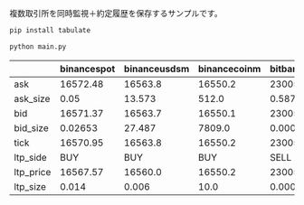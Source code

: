 複数取引所を同時監視＋約定履歴を保存するサンプルです。

```bash
pip install tabulate
```

```bash
python main.py
```

|           | binancespot   | binanceusdsm   | binancecoinm   | bitbank   | bitflyer   | bitget   | bybitusdt   | bybitinverse   | coincheck   | kucoinspot   | kucoinfutures   | okx        | gmocoin   | phemex      |
|:----------|:--------------|:---------------|:---------------|:----------|:-----------|:---------|:------------|:---------------|:------------|:-------------|:----------------|:-----------|:----------|:------------|
| ask       | 16572.48      | 16563.8        | 16550.2        | 2300549.0 | 2294410.0  | 16570.0  | 16562.5     | 16558.5        | 2299442.0   | 16571.7      | 16572.0         | 16570.1    | 2292546.0 | 165649000   |
| ask_size  | 0.05          | 13.573         | 512.0          | 0.5874    | 2.66515764 | 0.741    | 13.181      | 77144.0        | 0.06498238  | 0.22012633   | 25527.0         | 0.00873153 | 0.04      | 250         |
| bid       | 16571.37      | 16563.7        | 16550.1        | 2300548.0 | 2294197.0  | 16569.5  | 16562.0     | 16558.0        | 2298756.0   | 16571.6      | 16571.0         | 16570.0    | 2291937.0 | 165648000   |
| bid_size  | 0.02653       | 27.487         | 7809.0         | 0.0001    | 0.01       | 15.25    | 82.876      | 239408.0       | 0.08700357  | 2.27496249   | 35125.0         | 4.89169989 | 0.01      | 157489      |
| tick      | 16570.95      | 16563.8        | 16550.2        | 2300548.0 | 2294363.0  | 16569.0  | 16562.00    | 16558.50       | 2299116.0   | 16571.6      | 16571.5         | 16570.0    | 2292540.0 | 165594770.0 |
| ltp_side  | BUY           | BUY            | BUY            | SELL      | BUY        | SELL     | SELL        | BUY            | BUY         | SELL         | BUY             | SELL       | BUY       | SELL        |
| ltp_price | 16567.57      | 16560.0        | 16550.2        | 2300548.0 | 2294392.0  | 16567.5  | 16562.0     | 16558.5        | 2299000.0   | 16571.1      | 16572.0         | 16567.9    | 2292540.0 | 16562.5     |
| ltp_size  | 0.014         | 0.006          | 10.0           | 0.0001    | 0.01999628 | 0.37     | 0.06        | 3179           | 0.03        | 0.00707781   | 10.0            | 0.00641477 | 0.02      | 21000       |